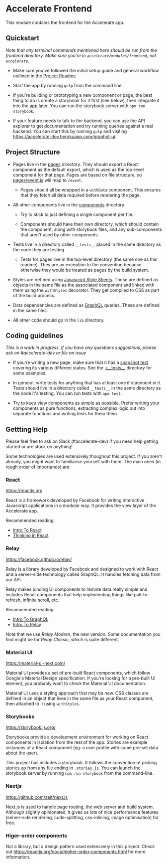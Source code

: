 # Accelerate Frontend

This module contains the frontend for the Accelerate app.


## Quickstart

*Note that any terminal commands mentioned here should be run from the frontend directory. Make sure you're in `accelerate/modules/frontend`, not `accelerate`.*

* Make sure you've followed the initial setup guide and general workflow outlined in the [Project Readme](../../readme.md)

* Start the app by running `gulp` from the command line.

* If you're building or prototyping a new component or page, the best thing to do is create a storybook for it first (see below), then integrate it into the app later. You can run the storybook server with `npm run storybook`.

* If your feature needs to talk to the backend, you can use the API explorer to get documentation and try running queries against a real backend. You can start this by running `gulp` and visiting https://accelerate-dev.herokuapp.com/graphql-ui.


## Project Structure

* Pages live in the [pages](./pages) directory. They should export a React component as the default export, which is used as the top-level component for that page. Pages are based on file structure, so [pages/event.js](./pages/event.js) will map to `/event`.

  * Pages should all be wrapped in a `withData` component. This ensures that they fetch all data required before rendering the page.

* All other components live in the [components](./components) directory.

  * Try to stick to just defining a single component per file.

  * Components should have their own directory, which should contain the component, along with storybook files, and any sub-components that aren't used by other components.

* Tests live in a directory called `__tests__` placed in the same directory as the code they are testing.

  * Tests for pages live in the top-level directory (the same one as this readme). They are an exception to the convention because otherwise they would be treated as pages by the build system. 

* Styles are defined using [Javascript Style Sheets](http://cssinjs.org/json-api?v=v9.6.0). These are defined as objects in the same file as the associated component and linked with them using the `withStyles` decorator. They get compiled to CSS as part of the build process.

* Data dependencies are defined as [GraphQL](http://graphql.org/) queries. These are defined in the same files.

* All other code should go in the `lib` directory.


## Coding guidelines

*This is a work in progress. If you have any questions suggestions, please ask on #accelerate-dev or file an issue*

* If you're writing a new page, make sure that it has a [snapshot test](https://facebook.github.io/jest/docs/en/snapshot-testing.html) covering its various different states. See the [./\_\_tests\_\_](./__tests__) directory for some examples.

* In general, write tests for anything that has at least one if statement in it. Tests should live in a directory called `__tests__` in the same directory as the code it's testing. You can run tests with `npm test`.

* Try to keep view components as simple as possible. Prefer writing your components as pure functions, extracting complex logic out into separate functions and writing tests for them them.


## Gettting Help

Please feel free to ask on Slack (#accelerate-dev) if you need help getting started or are stuck on anything!

Some technologies are used extensively thoughout this project. If you aren't already, you might want to familiarise yourself with them. The main ones (in rough order of importance) are:


### React

https://reactjs.org

React is a framework developed by Facebook for writing interactive Javascript applications in a modular way. It provides the view layer of the Accelerate app. 

Recommended reading:

  * [Intro To React](https://reactjs.org/tutorial/tutorial.html)
  * [Thinking in React](https://reactjs.org/docs/thinking-in-react.html)


### Relay

https://facebook.github.io/relay/

Relay is a library developed by Facebook and designed to work with React and a server-side technology called GraphQL. It handles fetching data from our API.

Relay makes binding UI components to remote data really simple and includes React components that help implementing things like pull-to-refresh, infinite scroll, etc. 

Recommended reading:

  * [Intro To GraphQL](http://graphql.org/learn/)
  * [Intro To Relay](https://facebook.github.io/relay/docs/en/introduction-to-relay.html)


Note that we use *Relay Modern*, the new version. Some documentation you find might be for *Relay Classic*, which is quite different.


### Material UI

https://material-ui-next.com/

Material UI provides a set of pre-built React components, which follow Google's Material Design specification. If you're looking for a pre-built UI element, you probably want to check the Material UI documentation.

Material UI uses a styling approach that may be new. CSS classes are defined in an object that lives in the same file as your React component, then attached to it using `withStyles`.


### Storybooks

https://storybook.js.org/

Storybooks provide a development environment for working on React components in isolation from the rest of the app. Stories are example instances of a React component (eg: a user profile with some pre-set data about the user).

This project has includes a storybook. It follows the convention of picking stories up from any file ending in `.stories.js`. You can launch the storybook server by running `npm run storybook` from the command-line.


### Nextjs

https://github.com/zeit/next.js

Next.js is used to handle page routing, the web server and build system. Although slightly opinionated, it gives us lots of nice performance features (server-side rendering, code-splitting, css-inlining, image optimisation) for free.


### Higer-order components

Not a library, but a design pattern used extensively in this project. Check out https://reactjs.org/docs/higher-order-components.html for more information.
